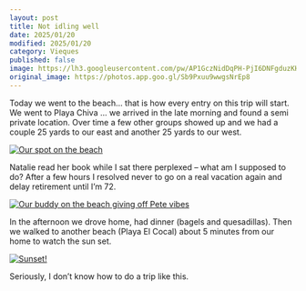 ```yaml
---
layout: post
title: Not idling well
date: 2025/01/20
modified: 2025/01/20
category: Vieques
published: false
image: https://lh3.googleusercontent.com/pw/AP1GczNidDqPH-PjI6DNFgduzKHnU0UtvLegpEyuqsmoxqIHXMKg469jKXGrvWtFqkikYgTalgUlaNba4wdT9-NurFNPzbDksLLjrbGTzBB-0ymSJ3qRXFH7=s0-no
original_image: https://photos.app.goo.gl/Sb9Pxuu9wwgsNrEp8
---
```


Today we went to the beach… that is how every entry on this trip will start. We went to Playa Chiva … we arrived in the late morning and found a semi private location. Over time a few other groups showed up and we had a couple 25 yards to our east and another 25 yards to our west.

[![Our spot on the beach](https://lh3.googleusercontent.com/pw/AP1GczNWM_V8x8903hPcVvPmqDkQlvGtBWNXW3Gi9hB3GrShjaYieyotEj_x5cehhe39e_gQizAeU9jTSFZB4XS0WQVfFxIGNbiFdwv50-JHwMJh9dgqi_0R=s0-no)](https://photos.app.goo.gl/tgAeH9F8sQJtq5Bu5)

Natalie read her book while I sat there perplexed – what am I supposed to do? After a few hours I resolved never to go on a real vacation again and delay retirement until I’m 72. 

[![Our buddy on the beach giving off Pete vibes](https://lh3.googleusercontent.com/pw/AP1GczMWj3Ni_a8C8TzBoOAZZijiYK0V2_tTSPCdwoiQA3ialCjaGKKhRZTRjwo5bcT00NBz3tjkP4txBAUU7UUjitjZKVbBjE5oNE6Hi6I-jkkXbl1TXWXY=s0-no)](https://photos.app.goo.gl/ykxn7x4wp8azeuda8)


In the afternoon we drove home, had dinner (bagels and quesadillas). Then we walked to another beach (Playa El Cocal) about 5 minutes from our home to watch the sun set.

[![Sunset!](https://lh3.googleusercontent.com/pw/AP1GczNKpgh61jHXSGSMzbW2fFxMCVva7Pft_bHrnrqbLLq1d4P7BP65wM6HExooIZ0mmI6uLvXwAPSFiwSQVFu8X_vfoh_tj3kai46ptuWqtpkGlFpTFI5Q=s0-no)](https://photos.app.goo.gl/xcGqmjSKb6nAcZ198)

Seriously, I don’t know how to do a trip like this.
